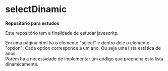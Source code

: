 # selectDinamic

**Repositório para estudos**

Este repositório tem a finalidade de estudar javascritp.  
    
Em uma página html há o elemento "select" e dentro dele o elemento "option"; Cada option corresponde a um ano. Ou seja uma lista estática de anos.  
Porém há a necessidade de implementar um código que preencha esta lista dinamicamente.  


